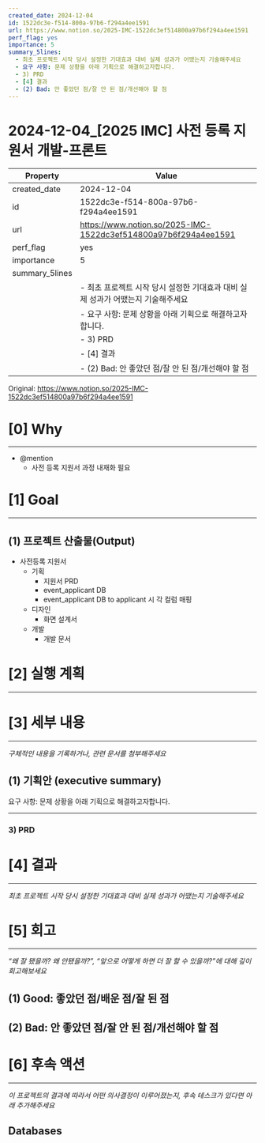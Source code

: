 ```yaml
---
created_date: 2024-12-04
id: 1522dc3e-f514-800a-97b6-f294a4ee1591
url: https://www.notion.so/2025-IMC-1522dc3ef514800a97b6f294a4ee1591
perf_flag: yes
importance: 5
summary_5lines:
  - 최초 프로젝트 시작 당시 설정한 기대효과 대비 실제 성과가 어땠는지 기술해주세요
  - 요구 사항: 문제 상황을 아래 기획으로 해결하고자합니다.
  - 3) PRD
  - [4] 결과
  - (2) Bad: 안 좋았던 점/잘 안 된 점/개선해야 할 점
---
```


# 2024-12-04_[2025 IMC] 사전 등록 지원서 개발-프론트

| Property | Value |
| --- | --- |
| created_date | 2024-12-04 |
| id | 1522dc3e-f514-800a-97b6-f294a4ee1591 |
| url | https://www.notion.so/2025-IMC-1522dc3ef514800a97b6f294a4ee1591 |
| perf_flag | yes |
| importance | 5 |
| summary_5lines | |
|  | - 최초 프로젝트 시작 당시 설정한 기대효과 대비 실제 성과가 어땠는지 기술해주세요 |
|  | - 요구 사항: 문제 상황을 아래 기획으로 해결하고자합니다. |
|  | - 3) PRD |
|  | - [4] 결과 |
|  | - (2) Bad: 안 좋았던 점/잘 안 된 점/개선해야 할 점 |

Original: https://www.notion.so/2025-IMC-1522dc3ef514800a97b6f294a4ee1591

# [0] Why

---
- @mention 
  - 사전 등록 지원서 과정 내재화 필요

# [1] Goal

---

## (1) 프로젝트 산출물(Output)
- 사전등록 지원서
  - 기획
    - 지원서 PRD
    - event_applicant DB
    - event_applicant DB to applicant 시 각 컬럼 매핑
  - 디자인
    - 화면 설계서
  - 개발
    - 개발 문서

# [2] 실행 계획

---

# [3] 세부 내용

---
*구체적인 내용을 기록하거나, 관련 문서를 첨부해주세요*

## (1) 기획안 (executive summary)
요구 사항: 문제 상황을 아래 기획으로 해결하고자합니다.

---

### 3) PRD

# [4] 결과

---
*최초 프로젝트 시작 당시 설정한 기대효과 대비 실제 성과가 어땠는지 기술해주세요*

# [5] 회고

---
*“왜 잘 됐을까? 왜 안됐을까?”, “앞으로 어떻게 하면 더 잘 할 수 있을까?”에 대해 깊이 회고해보세요*

## (1) Good: 좋았던 점/배운 점/잘 된 점

## (2) Bad: 안 좋았던 점/잘 안 된 점/개선해야 할 점

# [6] 후속 액션

---
*이 프로젝트의 결과에 따라서 어떤 의사결정이 이루어졌는지, 후속 테스크가 있다면 아래 추가해주세요*

## Databases
